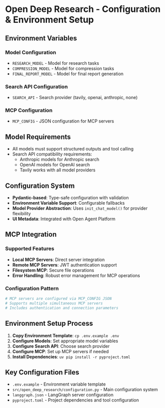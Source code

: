# Open Deep Research - Configuration & Environment Setup

## Environment Variables
### Model Configuration
- `RESEARCH_MODEL` - Model for research tasks
- `COMPRESSION_MODEL` - Model for compression tasks  
- `FINAL_REPORT_MODEL` - Model for final report generation

### Search API Configuration
- `SEARCH_API` - Search provider (tavily, openai, anthropic, none)

### MCP Configuration
- `MCP_CONFIG` - JSON configuration for MCP servers

## Model Requirements
- All models must support structured outputs and tool calling
- Search API compatibility requirements:
  - Anthropic models for Anthropic search
  - OpenAI models for OpenAI search
  - Tavily works with all model providers

## Configuration System
- **Pydantic-based**: Type-safe configuration with validation
- **Environment Variable Support**: Configurable fallbacks
- **Model Provider Abstraction**: Uses `init_chat_model()` for provider flexibility
- **UI Metadata**: Integrated with Open Agent Platform

## MCP Integration
### Supported Features
- **Local MCP Servers**: Direct server integration
- **Remote MCP Servers**: JWT authentication support
- **Filesystem MCP**: Secure file operations
- **Error Handling**: Robust error management for MCP operations

### Configuration Pattern
```python
# MCP servers are configured via MCP_CONFIG JSON
# Supports multiple simultaneous MCP servers
# Includes authentication and connection parameters
```

## Environment Setup Process
1. **Copy Environment Template**: `cp .env.example .env`
2. **Configure Models**: Set appropriate model variables
3. **Configure Search API**: Choose search provider
4. **Configure MCP**: Set up MCP servers if needed
5. **Install Dependencies**: `uv pip install -r pyproject.toml`

## Key Configuration Files
- `.env.example` - Environment variable template
- `src/open_deep_research/configuration.py` - Main configuration system
- `langgraph.json` - LangGraph server configuration
- `pyproject.toml` - Project dependencies and tool configuration